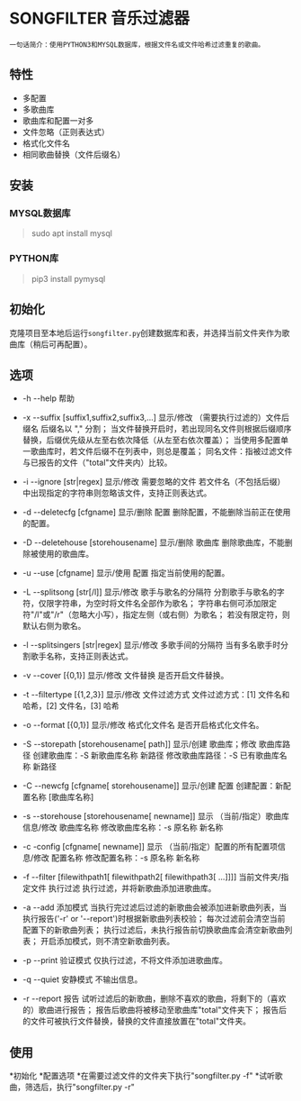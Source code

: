 SONGFILTER 音乐过滤器
===
    一句话简介：使用PYTHON3和MYSQL数据库，根据文件名或文件哈希过滤重复的歌曲。

特性
---
*   多配置
*   多歌曲库
*   歌曲库和配置一对多
*   文件忽略（正则表达式）
*   格式化文件名
*   相同歌曲替换（文件后缀名）

安装
---
### MYSQL数据库
>sudo apt install mysql

### PYTHON库
>pip3 install pymysql

初始化
---
克隆项目至本地后运行<code>songfilter.py</code>创建数据库和表，并选择当前文件夹作为歌曲库（稍后可再配置）。

选项
---
*   -h  --help  帮助

*   -x  --suffix [suffix1,suffix2,suffix3,...] 显示/修改 （需要执行过滤的）文件后缀名
后缀名以 "," 分割；
当文件替换开启时，若出现同名文件则根据后缀顺序替换，后缀优先级从左至右依次降低（从左至右依次覆盖）；
当使用多配置单一歌曲库时，若文件后缀不在列表中，则总是覆盖；
同名文件：指被过滤文件与已报告的文件（"total"文件夹内）比较。

*   -i  --ignore [str|regex] 显示/修改 需要忽略的文件
若文件名（不包括后缀）中出现指定的字符串则忽略该文件，支持正则表达式。

*   -d  --deletecfg [cfgname]  显示/删除 配置
删除配置，不能删除当前正在使用的配置。

*   -D  --deletehouse [storehousename] 显示/删除 歌曲库
删除歌曲库，不能删除被使用的歌曲库。

*   -u  --use [cfgname] 显示/使用 配置
指定当前使用的配置。

*   -L  --splitsong [str[/l]] 显示/修改 歌手与歌名的分隔符
分割歌手与歌名的字符，仅限字符串，为空时将文件名全部作为歌名；
字符串右侧可添加限定符"/l"或"/r"（忽略大小写），指定左侧（或右侧）为歌名；
若没有限定符，则默认右侧为歌名。

*   -l  --splitsingers [str|regex] 显示/修改 多歌手间的分隔符
当有多名歌手时分割歌手名称，支持正则表达式。

*   -v  --cover [{0,1}] 显示/修改 文件替换
是否开启文件替换。

*   -t  --filtertype [{1,2,3}] 显示/修改 文件过滤方式
文件过滤方式：[1] 文件名和哈希，[2] 文件名，[3] 哈希

*   -o  --format [{0,1}] 显示/修改 格式化文件名
是否开启格式化文件名。

*   -S  --storepath [storehousename[ path]] 显示/创建 歌曲库；修改 歌曲库路径
创建歌曲库：-S 新歌曲库名称 新路径
修改歌曲库路径：-S 已有歌曲库名称 新路径

*   -C  --newcfg [cfgname[ storehousename]] 显示/创建 配置
创建配置：新配置名称 [歌曲库名称]

*   -s  --storehouse [storehousename[ newname]] 显示 （当前/指定）歌曲库信息/修改 歌曲库名称
修改歌曲库名称：-s 原名称 新名称

*   -c  -config [cfgname[ newname]] 显示 （当前/指定）配置的所有配置项信息/修改 配置名称
修改配置名称：-s 原名称 新名称

*   -f  --filter [filewithpath1[ filewithpath2[ filewithpath3[ ...]]]] 当前文件夹/指定文件 执行过滤
执行过滤，并将新歌曲添加进歌曲库。

*   -a  --add 添加模式
当执行完过滤后过滤的新歌曲会被添加进新歌曲列表，当执行报告('-r' or '--report')时根据新歌曲列表校验；
每次过滤前会清空当前配置下的新歌曲列表；
执行过滤后，未执行报告前切换歌曲库会清空新歌曲列表；
开启添加模式，则不清空新歌曲列表。

*   -p  --print 验证模式
仅执行过滤，不将文件添加进歌曲库。

*   -q  --quiet 安静模式
不输出信息。

*   -r  --report 报告
试听过滤后的新歌曲，删除不喜欢的歌曲，将剩下的（喜欢的）歌曲进行报告；
报告后歌曲将被移动至歌曲库"total"文件夹下；
报告后的文件可被执行文件替换，替换的文件直接放置在"total"文件夹。

使用
---
*初始化
*配置选项
*在需要过滤文件的文件夹下执行"songfilter.py -f"
*试听歌曲，筛选后，执行"songfilter.py -r"
